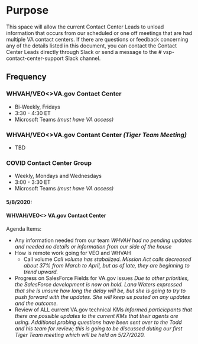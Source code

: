 # Purpose
This space will allow the current Contact Center Leads to unload information that occurs from our scheduled or one off meetings that are had 
multiple VA contact centers.
If there are questions or feedback concerning any of the details listed in this document, you can contact the Contact Center Leads directly
through Slack or send a message to the # vsp-contact-center-support Slack channel.

## Frequency
### WHVAH/VEO<>VA.gov Contact Center 
- Bi-Weekly, Fridays
- 3:30 - 4:30 ET
- Microsoft Teams _(must have VA access)_

### WHVAH/VEO<>VA.gov Contant Center _(Tiger Team Meeting)_ 
- TBD

### COVID Contact Center Group 
- Weekly, Mondays and Wednesdays
- 3:00 - 3:30 ET
- Microsoft Teams _(must have VA access)_


#### 5/8/2020:
#### WHVAH/VEO<> VA.gov Contact Center
Agenda Items:
- Any information needed from our team
  _WHVAH had no pending updates and needed no details or information from our side of the house_
- How is remote work going for VEO and WHVAH
  - Call volume
      _Call volume has stabalized.  Mission Act calls decreased about 37% from March to April, but as of late, they are beginning to trend upward._
- Progress on SalesForce Fields for VA.gov issues
  _Due to other priorities, the SalesForce development is now on hold.  Lana Waters expressed that she is unsure how long the delay will be, but she is going to try to push forward with the updates.  She will keep us posted on any updates and the outcome._
- Review of ALL current VA.gov technical KMs 
  _Informed particicpants that there are possible updates to the current KMs that their agents are using.  Additional probing questions have been sent over to the Todd and his team for review; this is going to be discussed duting our first Tiger Team meeting which will be held on 5/27/2020._
